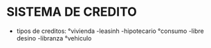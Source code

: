 # SISTEMA DE CREDITO
- tipos de creditos:
   °vivienda
    -leasinh
    -hipotecario
   °consumo
    -libre desino
    -libranza
   °vehiculo

